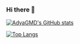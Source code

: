 ### Hi there 👋

[![AdyaGMD's GitHub stats](https://github-readme-stats.vercel.app/api?username=AdyaGMD&include_all_commits=true&hide=issues&theme=vue-dark)](https://github.com/anuraghazra/github-readme-stats)

[![Top Langs](https://github-readme-stats.vercel.app/api/top-langs/?username=adyagmd&theme=dark)](https://github.com/anuraghazra/github-readme-stats)
